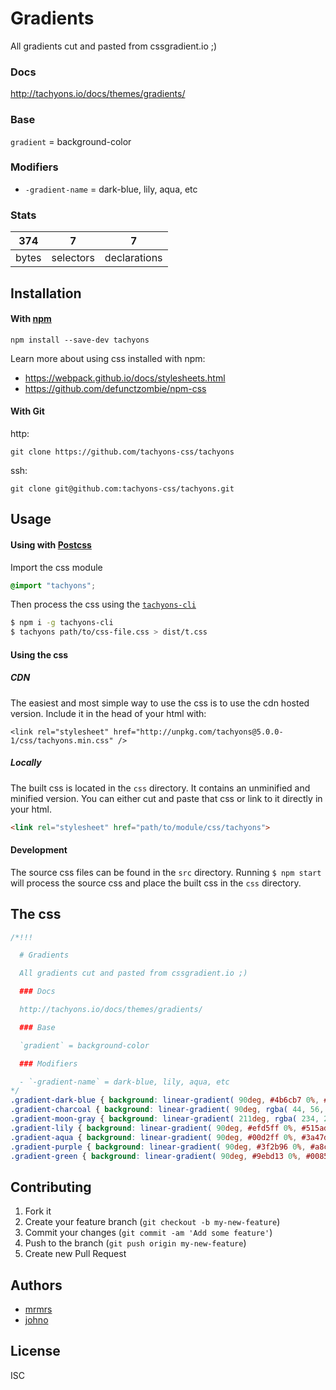 

# Gradients

All gradients cut and pasted from cssgradient.io ;)

### Docs

http://tachyons.io/docs/themes/gradients/

### Base

`gradient` = background-color

### Modifiers

- `-gradient-name` = dark-blue, lily, aqua, etc


### Stats

374 | 7 | 7
---|---|---
bytes | selectors | declarations

## Installation

#### With [npm](https://npmjs.com)

```
npm install --save-dev tachyons
```

Learn more about using css installed with npm:
* https://webpack.github.io/docs/stylesheets.html
* https://github.com/defunctzombie/npm-css

#### With Git

http:
```
git clone https://github.com/tachyons-css/tachyons
```

ssh:
```
git clone git@github.com:tachyons-css/tachyons.git
```

## Usage

#### Using with [Postcss](https://github.com/postcss/postcss)

Import the css module

```css
@import "tachyons";
```

Then process the css using the [`tachyons-cli`](https://github.com/tachyons-css/tachyons-cli)

```sh
$ npm i -g tachyons-cli
$ tachyons path/to/css-file.css > dist/t.css
```

#### Using the css

##### CDN
The easiest and most simple way to use the css is to use the cdn hosted version. Include it in the head of your html with:

```
<link rel="stylesheet" href="http://unpkg.com/tachyons@5.0.0-1/css/tachyons.min.css" />
```

##### Locally
The built css is located in the `css` directory. It contains an unminified and minified version.
You can either cut and paste that css or link to it directly in your html.

```html
<link rel="stylesheet" href="path/to/module/css/tachyons">
```

#### Development

The source css files can be found in the `src` directory.
Running `$ npm start` will process the source css and place the built css in the `css` directory.

## The css

```css
/*!!!

  # Gradients

  All gradients cut and pasted from cssgradient.io ;)

  ### Docs

  http://tachyons.io/docs/themes/gradients/

  ### Base

  `gradient` = background-color

  ### Modifiers

  - `-gradient-name` = dark-blue, lily, aqua, etc
*/
.gradient-dark-blue { background: linear-gradient( 90deg, #4b6cb7 0%, #182848 100% ); }
.gradient-charcoal { background: linear-gradient( 90deg, rgba( 44, 56, 68, 1 ) 0%, rgba( 23, 32, 42, 1 ) 100% ); }
.gradient-moon-gray { background: linear-gradient( 211deg, rgba( 234, 236, 238, 1 ) 0%, rgba( 234, 236, 238, 1 ) 100% ); }
.gradient-lily { background: linear-gradient( 90deg, #efd5ff 0%, #515ada 100% ); }
.gradient-aqua { background: linear-gradient( 90deg, #00d2ff 0%, #3a47d5 100% ); }
.gradient-purple { background: linear-gradient( 90deg, #3f2b96 0%, #a8c0ff 100% ); }
.gradient-green { background: linear-gradient( 90deg, #9ebd13 0%, #008552 100% ); }
```

## Contributing

1. Fork it
2. Create your feature branch (`git checkout -b my-new-feature`)
3. Commit your changes (`git commit -am 'Add some feature'`)
4. Push to the branch (`git push origin my-new-feature`)
5. Create new Pull Request

## Authors

* [mrmrs](http://mrmrs.io)
* [johno](http://johnotander.com)

## License

ISC


